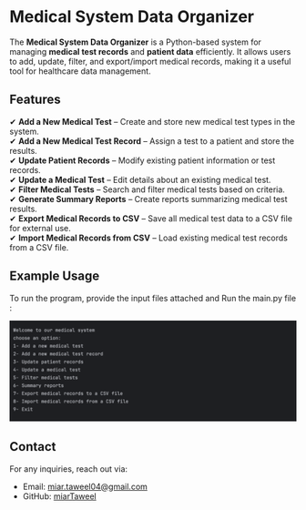 # Medical System Data Organizer  

The **Medical System Data Organizer** is a Python-based system for managing **medical test records** and **patient data** efficiently. It allows users to add, update, filter, and export/import medical records, making it a useful tool for healthcare data management.  


## **Features**  

✔ **Add a New Medical Test** – Create and store new medical test types in the system.  
✔ **Add a New Medical Test Record** – Assign a test to a patient and store the results.  
✔ **Update Patient Records** – Modify existing patient information or test records.  
✔ **Update a Medical Test** – Edit details about an existing medical test.  
✔ **Filter Medical Tests** – Search and filter medical tests based on criteria.  
✔ **Generate Summary Reports** – Create reports summarizing medical test results.  
✔ **Export Medical Records to CSV** – Save all medical test data to a CSV file for external use.  
✔ **Import Medical Records from CSV** – Load existing medical test records from a CSV file.  

## Example Usage

To run the program, provide the input files attached and Run the main.py file :

<div align="center">
 <img src="menu.png" alt="menu" width="600"/>
</div>


## Contact

For any inquiries, reach out via:

- Email: [miar.taweel04@gmail.com](mailto\:miar.taweel04@gmail.com)
- GitHub: [miarTaweel](https://github.com/miarTaweel)
